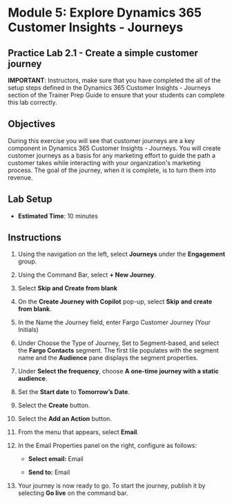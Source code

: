 
Module 5: Explore Dynamics 365 Customer Insights - Journeys
========================

## Practice Lab 2.1 - Create a simple customer journey

**IMPORTANT**: Instructors, make sure that you have completed the all of the setup steps defined in the Dynamics 365 Customer Insights - Journeys section of the Trainer Prep Guide to ensure that your students can complete this lab correctly.   

## Objectives

During this exercise you will see that customer journeys are a key component in Dynamics 365 Customer Insights - Journeys. You will create customer journeys as a basis for any marketing effort to guide the path a customer takes while interacting with your organization's marketing process. The goal of the journey, when it is complete, is to turn them into revenue. 

## Lab Setup

  - **Estimated Time**: 10 minutes

## Instructions
1. Using the navigation on the left, select **Journeys** under the **Engagement** group.

1. Using the Command Bar, select **+ New Journey**.

1. Select **Skip and Create from blank**

1. On the **Create Journey with Copilot** pop-up, select **Skip** **and create from blank**.

1. In the Name the Journey field, enter Fargo Customer Journey (Your Initials) 

1. Under Choose the Type of Journey, Set to Segment-based, and select the **Fargo Contacts** segment. The first tile populates with the segment name and the **Audience** pane displays the segment properties.

1. Under **Select the frequency**, choose **A one-time journey with a static audience**.

1. Set the **Start date** to **Tomorrow’s Date**.

1. Select the **Create** button.

1. Select the **Add an Action** button.

1. From the menu that appears, select **Email**.

1. In the Email Properties panel on the right, configure as follows:

	- **Select email:** Email 

	- **Send to:** Email

1. Your journey is now ready to go. To start the journey, publish it by selecting **Go live** on the command bar.
